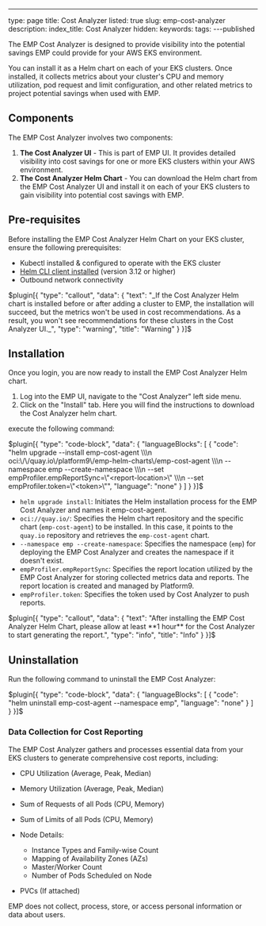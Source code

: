---
type: page
title: Cost Analyzer
listed: true
slug: emp-cost-analyzer
description: 
index_title: Cost Analyzer
hidden: 
keywords: 
tags: 
---published

The EMP Cost Analyzer is designed to provide visibility into the potential savings EMP could provide for your AWS EKS environment.

You can install it as a Helm chart on each of your EKS clusters. Once installed, it collects metrics about your cluster's CPU and memory utilization, pod request and limit configuration, and other related metrics to project potential savings when used with EMP. 

## Components

The EMP Cost Analyzer involves two components:

1. **The Cost Analyzer UI** - This is part of EMP UI. It provides detailed visibility into cost savings for one or more EKS clusters within your AWS environment.
2. **The Cost Analyzer Helm Chart** - You can download the Helm chart from the EMP Cost Analyzer UI and install it on each of your EKS clusters to gain visibility into potential cost savings with EMP.

## Pre-requisites

Before installing the EMP Cost Analyzer Helm Chart on your EKS cluster, ensure the following prerequisites:

- Kubectl installed & configured to operate with the EKS cluster 
- [Helm CLI client installed](https://helm.sh/docs/intro/install/) (version 3.12 or higher)
- Outbound network connectivity

$plugin[{
    "type": "callout",
    "data": {
        "text": "_If the Cost Analyzer Helm chart is installed before or after adding a cluster to EMP, the installation will succeed, but the metrics won't be used in cost recommendations. As a result, you won't see recommendations for these clusters in the Cost Analyzer UI._",
        "type": "warning",
        "title": "Warning"
    }
}]$

## Installation

Once you login, you are now ready to install the EMP Cost Analyzer Helm chart.

1. Log into the EMP UI, navigate to the "Cost Analyzer" left side menu.
2. Click on the "Install" tab.  Here you will find the instructions to download the Cost Analyzer helm chart. 

execute the following command:

$plugin[{
    "type": "code-block",
    "data": {
        "languageBlocks": [
            {
                "code": "helm upgrade --install emp-cost-agent \\\n  oci:\/\/quay.io\/platform9\/emp-helm-charts\/emp-cost-agent \\\n  --namespace emp --create-namespace \\\n  --set empProfiler.empReportSync=\"<report-location>\" \\\n  --set empProfiler.token=\"<token>\"",
                "language": "none"
            }
        ]
    }
}]$

- `helm upgrade install`: Initiates the Helm installation process for the EMP Cost Analyzer and names it emp-cost-agent.
- `oci://quay.io/`: Specifies the Helm chart repository and the specific chart (`emp-cost-agent`) to be installed. In this case, it points to the `quay.io` repository and retrieves the `emp-cost-agent` chart.
- `--namespace emp --create-namespace`: Specifies the namespace (`emp`) for deploying the EMP Cost Analyzer and creates the namespace if it doesn't exist.
- `empProfiler.empReportSync`: Specifies the report location utilized by the EMP Cost Analyzer for storing collected metrics data and reports. The report location is created and managed by Platform9.
- `empProfiler.token`: Specifies the token used by Cost Analyzer to push reports.

$plugin[{
    "type": "callout",
    "data": {
        "text": "After installing the EMP Cost Analyzer Helm Chart, please allow at least **1 hour** for the Cost Analyzer to start generating the report.",
        "type": "info",
        "title": "Info"
    }
}]$

## Uninstallation

Run the following command to uninstall the EMP Cost Analyzer:

$plugin[{
    "type": "code-block",
    "data": {
        "languageBlocks": [
            {
                "code": "helm uninstall emp-cost-agent --namespace emp",
                "language": "none"
            }
        ]
    }
}]$

### Data Collection for Cost Reporting

The EMP Cost Analyzer gathers and processes essential data from your EKS clusters to generate comprehensive cost reports, including:

- CPU Utilization (Average, Peak, Median)
- Memory Utilization (Average, Peak, Median)
- Sum of Requests of all Pods (CPU, Memory)
- Sum of Limits of all Pods (CPU, Memory)
- Node Details:
    - Instance Types and Family-wise Count
    - Mapping of Availability Zones (AZs)
    - Master/Worker Count
    - Number of Pods Scheduled on Node

- PVCs (If attached)

EMP does not collect, process, store, or access personal information or data about users.


